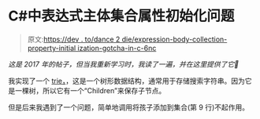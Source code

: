 # C#中表达式主体集合属性初始化问题

> 原文:[https://dev . to/dance 2 die/expression-body-collection-property-initial ization-gotcha-in-c-6nc](https://dev.to/dance2die/expression-bodied-collection-property-initialization-gotcha-in-c-6nc)

*这是 2017 年的帖子，但当我重新学习时，我读了一遍，并在这里提供了它🙂*

我实现了一个 [trie，](https://en.wikipedia.org/wiki/Trie)，这是一个树形数据结构，通常用于存储搜索字符串。因为它是一棵树，所以它有一个“Children”来保存子节点。

但是后来我遇到了一个问题，简单地调用将孩子添加到集合(第 9 行)不起作用。